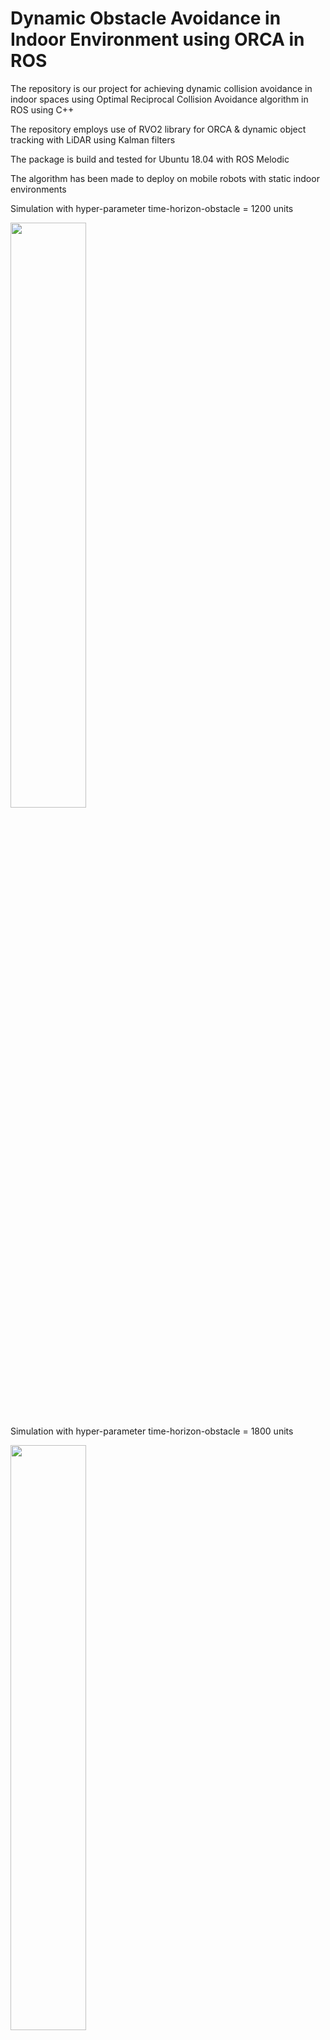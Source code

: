 # Dynamic Obstacle Avoidance in Indoor Environment using ORCA in ROS

The repository is our project for achieving dynamic collision avoidance in indoor spaces using Optimal Reciprocal Collision Avoidance algorithm in ROS using C++

The repository employs use of RVO2 library for ORCA & dynamic object tracking with LiDAR using Kalman filters

The package is build and tested for Ubuntu 18.04 with ROS Melodic

 

The algorithm has been made to deploy on mobile robots with static indoor environments

Simulation with hyper-parameter time-horizon-obstacle = 1200 units 
<p float="center">
<img src="animations/turtlebot3_ORCA_demo_Static_thObst1200_2020-12-02.gif" width="49%"/>
</p>

Simulation with hyper-parameter time-horizon-obstacle = 1800 units 
<p float="center">
<img src="animations/turtlebot3_ORCA_demo_Static_thObst1800_2020-12-02.gif" width="49%"/>
</p>

For Obstacle detection package we have used following set of parameters for robust human detection and our environment obstacles detection:
<p float="center">
![params_final](https://user-images.githubusercontent.com/49041896/102007696-3fcf3700-3cf9-11eb-98cd-343db53bdcca.png)
</p>

The following is the result:
<p float="center">
![ezgif com-gif-maker (5)](https://user-images.githubusercontent.com/49041896/102007586-75bfeb80-3cf8-11eb-8c87-80c70906ea4a.gif)
</p>


## Dependencies
You will need [turtlebot3](https://github.com/ROBOTIS-GIT/turtlebot3/tree/melodic-devel) & [turtlebot3_simulation](https://github.com/ROBOTIS-GIT/turtlebot3_simulations/tree/melodic-devel) packages.

OpenCV is also needed if you wish to work with certain functionalities of this repo. You can find the installing instruction for OpenCV4 on Ubuntu 18-04 [here](https://www.learnopencv.com/install-opencv-4-on-ubuntu-18.04/)

Don't forget to configure the OpenCV_DIR in the CMakeLists.txt with {path-to-your-OpenCV-library}

## Installation 

Git clone this repo in the src of your ROS workspace

        git clone https://github.com/KavitShah1998/DynamicObstacleAvoidance

Source and build the project
'''
        cd .. 
	source ./devel/setup.bash
	catkin_make
'''

## Package modifications



## Running
Once you have successfully build the project you can run the executables with the following commands from inside your build directory

1. Launching the world file
 * To run the project on static world (with standing humans)
         
         roslaunch env turtlebot3_env_open_spaces_wsh-edit.launch 
        
 * To run the project on dynamic world (with moving humans)  .. [work in progress]

        roslaunch env turtlebot3_env_open_spaces_wwh-edit.launch

2. Run the simulation

* To run the simulation, in another sourced terminal:

        rosrun orca test_sim
	
3. Run Obstacle detector package:
* First run split_scan package, then obstacle tracker:

```
 	roslaunch split_scan split_scan.launch 
```
```
	roslaunch obstacle_detector detector.launch
```

## For Contributors: 
	
* In order to understand more about the RVO2 library & ORCA algorithm please refer the paper and library webpage available in references

* To understand about interacting with the library please refer the orca->src->test_sim_Function_Information.txt

* While making any new changes, please update the CHANGELOG.rst files in the base folder and in each package about the changes made. Creating a new branch for the change would be highly adviced.

* For any issues/bugs, please create a new issue in the issues section with appropriate description and tags to help other contributors narrow down & solve the problem effectively.


* If you are facing issues of obstacle tracker please open the issue here, else:
* https://github.com/nagarjunvinukonda/Gazebo-Human-and-obstacle-tracker/issues

* Your contributions are truly appreciated


## References & Useful resources

* RVO2 library for ORCA for the [code](http://gamma.cs.unc.edu/RVO2/)

* Van Den Berg, Jur, et al. "Reciprocal n-body collision avoidance." Robotics research. Springer, Berlin, Heidelberg, 2011. 3-19.

* https://github.com/ROBOTIS-GIT/turtlebot3/tree/melodic-devel

* https://github.com/ROBOTIS-GIT/turtlebot3_simulations/tree/melodic-devel

* https://github.com/tysik/obstacle_detector

* Installing [OpenCV4](https://www.learnopencv.com/install-opencv-4-on-ubuntu-18-04/) for Ubuntu 18.04

* M.Przybyła, “Detection and tracking of 2d geometric obstacles from lrfdata,” in2017 11th International Workshop on Robot Motion and Control(RoMoCo). IEEE, 2017, pp. 135–141


